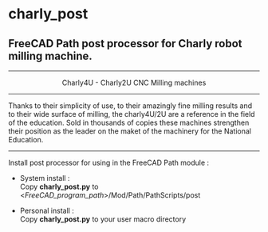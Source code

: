 # charly_post
## FreeCAD Path post processor for Charly robot milling machine.
***
<p align="center">Charly4U - Charly2U CNC Milling machines</p>

***
Thanks to their simplicity of use, to their amazingly fine milling results and to their wide surface of milling, the charly4U/2U are a reference in the field of the education. Sold in thousands of copies these machines strengthen their position as the leader on the maket of the machinery for the National Education.
***
Install post processor for using in the FreeCAD Path module :

- System install :  
Copy **charly_post.py** to <*FreeCAD_program_path*>/Mod/Path/PathScripts/post

- Personal install :  
Copy **charly_post.py** to your user macro directory

